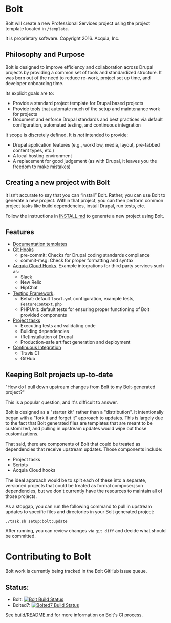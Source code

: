 # Bolt

Bolt will create a new Professional Services project using the project template 
located in `/template`.

It is proprietary software. Copyright 2016. Acquia, Inc.

## Philosophy and Purpose

Bolt is designed to improve efficiency and collaboration across Drupal projects 
by providing a common set of tools and standardized structure. It was born out 
of the need to reduce re-work, project set up time, and developer onboarding 
time.

Its explicit goals are to:

* Provide a standard project template for Drupal based projects
* Provide tools that automate much of the setup and maintenance work for 
  projects
* Document and enforce Drupal standards and best practices via default 
  configuration, automated testing, and continuous integration

It scope is discretely defined. It is *not* intended to provide:

* Drupal application features (e.g., workflow, media, layout, pre-fabbed content
  types, etc.)
* A local hosting environment
* A replacement for good judgement (as with Drupal, it leaves you the freedom to
  make mistakes)

## Creating a new project with Bolt

It isn’t accurate to say that you can “install” Bolt. Rather, you can use Bolt 
to generate a new project. Within that project, you can then perform common 
project tasks like build dependencies, install Drupal, run tests, etc.

Follow the instructions in [INSTALL.md](install/README.md) to generate a new project 
using Bolt.

## Features

* [Documentation templates](template/README.md)
* [Git Hooks](template/scripts/git-hooks)
    * pre-commit: Checks for Drupal coding standards compliance
    * commit-msg: Check for proper formatting and syntax
* [Acquia Cloud Hooks](template/hooks). Example integrations for third party services such as:
    * Slack
    * New Relic
    * HipChat
* [Testing Framework](template/testing). 
    * Behat: default `local.yml` configuration, example tests, `FeatureContext.php`
    * PHPUnit: default tests for ensuring proper functioning of Bolt provided components
* [Project tasks](template/readme/project-tasks.md)
    * Executing tests and validating code
    * Building dependencies
    * (Re)installation of Drupal
    * Production-safe artifact generation and deployment
* [Continuous Integration](template/build/README.md)
    * Travis CI
    * GitHub

## Keeping Bolt projects up-to-date

"How do I pull down upstream changes from Bolt to my Bolt-generated project?"

This is a popular question, and it's difficult to answer. 

Bolt is designed as a "starter kit" rather than a "distribution". It 
intentionally began with a "fork it and forget it" approach to updates. This is
largely due to the fact that Bolt generated files are templates that are meant 
to be customized, and pulling in upstream updates would wipe out those 
customizations.

That said, there are components of Bolt that could be treated as dependencies
that receive upstream updates. Those components include:

* Project tasks
* Scripts
* Acquia Cloud hooks

The ideal approach would be to split each of these into a separate, versioned
projects that could be treated as formal composer.json dependencies, but we 
don't currently have the resources to maintain all of those projects.

As a stopgap, you can run the following command to pull in upstream updates to 
specific files and directories in your Bolt generated project:

`./task.sh setup:bolt:update`

After running, you can review changes via `git diff` and decide what should be
committed.

# Contributing to Bolt

Bolt work is currently being tracked in the Bolt GitHub issue queue.

## Status:

* Bolt: [![Bolt Build Status](https://magnum.travis-ci.com/acquia/bolt.svg?token=eFBAT6vQ9cqDh1Sed5Mw&branch=7.x)](https://magnum.travis-ci.com/acquia/bolt)
* Bolted7: [![Bolted7 Build Status](https://travis-ci.com/acquia-pso/bolted7.svg?token=eFBAT6vQ9cqDh1Sed5Mw&branch=7.x-build)](https://magnum.travis-ci.com/acquia-pso/bolted7)


See [build/README.md](build) for more information on Bolt's CI process.
